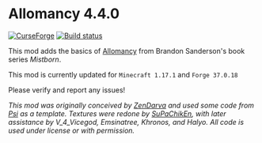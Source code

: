 Allomancy 4.4.0
===============

[![ CurseForge](http://cf.way2muchnoise.eu/256282.svg)](https://minecraft.curseforge.com/projects/allomancy) [![Build status](https://github.com/legobmw99/Allomancy/actions/workflows/gradle.yml/badge.svg)](https://github.com/legobmw99/Allomancy/actions)

This mod adds the basics of [Allomancy](http://coppermind.net/wiki/Allomancy) from Brandon Sanderson's book series *Mistborn*.

This mod is currently updated for `Minecraft 1.17.1` and `Forge 37.0.18`

Please verify and report any issues!

*This mod was originally conceived by [ZenDarva](https://github.com/ZenDarva) and used some code from [Psi](https://github.com/Vazkii/Psi) as a template. Textures were redone
by [SuPaChikEn](https://twitter.com/SuPaChIkEn1), with later assistance by V_4_Vicegod, Emsinatree, Khronos, and Halyo. All code is used under license or with permission.*

